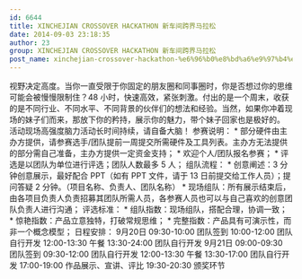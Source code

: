 ```yaml
---
id: 6644
title: XINCHEJIAN CROSSOVER HACKATHON 新车间跨界马拉松
date: 2014-09-03 23:18:35
author: 23
group: XINCHEJIAN CROSSOVER HACKATHON 新车间跨界马拉松
post_name: xinchejian-crossover-hackathon-%e6%96%b0%e8%bd%a6%e9%97%b4%e8%b7%a8%e7%95%8c%e9%a9%ac%e6%8b%89%e6%9d%be
---
```


视野决定高度。当你一直受限于你固定的朋友圈和同事圈时，你是否想过你的思维可能会被慢慢限制住？48 小时，快速高效，紧张刺激。付出的是一个周末，收获的是不同行业、不同水平、不同背景的伙伴们的想法和经验。当然，如果你冲着现场的妹子们而来，那放下你的矜持，展示你的魅力，带个妹子回家也是极好的。 活动现场高强度脑力活动长时间持续，请自备大脑！ 参赛说明： * 部分硬件由主办方提供，请参赛选手/团队提前一周提交所需硬件及工具列表。主办方无法提供的部分需自己准备，主办方提供一定资金支持； * 欢迎个人/团队报名参赛； * 评选是以团队为单位进行评选；团队人数最多 5 人； 组队流程： * 创意阐述：3 分钟创意展示，最好配合 PPT（如有 PPT 文件，请于 13 日前提交给工作人员）；提问答疑 2 分钟。（项目名称、负责人、团队名称） * 现场组队：所有展示结束后，由各项目负责人负责招募其团队所需人员，各参赛人员也可以与自己喜欢的创意团队负责人进行沟通； 评选标准： * 组队指数：现场组队，搭配合理，协调一致； * 惊艳指数：产品立意独特，打破常规思维； * 完整指数：产品具有可演示性，而非一个概念模型；  日程安排： 9月20日 09:30-10:00 团队签到 10:00-12:00 团队自行开发 12:00-13:30 午餐 13:30-24:00 团队自行开发 9月21日 09:00-09:30 团队签到 09:30-12:00 团队自行开发 12:00-13:30 午餐 13:30-17:00 团队自行开发 17:00-19:00 作品展示、宣讲、评比 19:30-20:30 颁奖环节